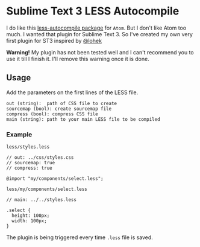# Sublime Text 3 LESS Autocompile
I do like this [less-autocompile package](https://github.com/lohek/less-autocompile) for `Atom`. But I don't like Atom too much. I wanted that plugin for Sublime Text 3. So I've created my own very first plugin for ST3 inspired by [@lohek](https://github.com/lohek)

**Warning!** My plugin has not been tested well and I can't recommend you to use it till I finish it. I'll remove this warning once it is done.

## Usage


Add the parameters on the first lines of the LESS file.

```
out (string):  path of CSS file to create
sourcemap (bool): create sourcemap file
compress (bool): compress CSS file
main (string): path to your main LESS file to be compiled
```

### Example

`less/styles.less`

```less
// out: ../css/styles.css
// sourcemap: true
// compress: true

@import "my/components/select.less";
```

`less/my/components/select.less`

```less
// main: ../../styles.less

.select {
  height: 100px;
  width: 100px;
}
```

The plugin is being triggered every time `.less` file is saved.


